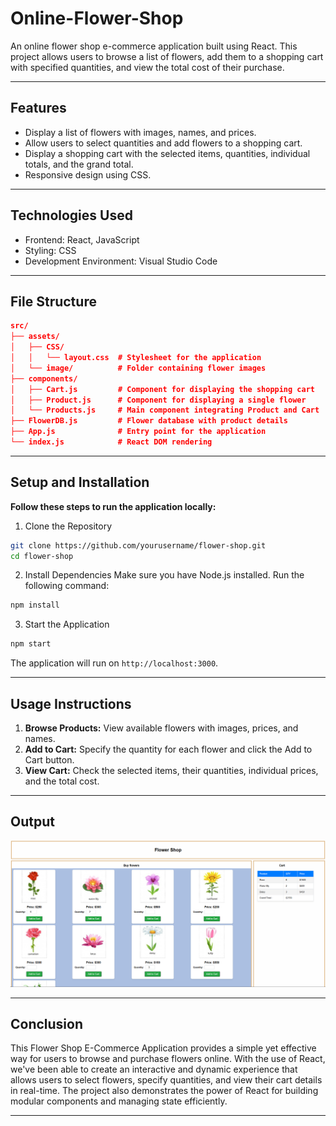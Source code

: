 # Online-Flower-Shop

An online flower shop e-commerce application built using React. This project allows users to browse a list of flowers, add them to a shopping cart with specified quantities, and view the total cost of their purchase.

---

## Features

- Display a list of flowers with images, names, and prices.
- Allow users to select quantities and add flowers to a shopping cart.
- Display a shopping cart with the selected items, quantities, individual totals, and the grand total.
- Responsive design using CSS.

---

## Technologies Used

- Frontend: React, JavaScript
- Styling: CSS
- Development Environment: Visual Studio Code

---

## File Structure

```json
src/
├── assets/
│   ├── CSS/
│   │   └── layout.css  # Stylesheet for the application
│   └── image/          # Folder containing flower images
├── components/
│   ├── Cart.js         # Component for displaying the shopping cart
│   ├── Product.js      # Component for displaying a single flower
│   └── Products.js     # Main component integrating Product and Cart
├── FlowerDB.js         # Flower database with product details
├── App.js              # Entry point for the application
└── index.js            # React DOM rendering

```

---

## Setup and Installation

**Follow these steps to run the application locally:**

1. Clone the Repository

```bash
git clone https://github.com/yourusername/flower-shop.git
cd flower-shop
```

2. Install Dependencies
   Make sure you have Node.js installed. Run the following command:

```bash
npm install
```

3. Start the Application

```bash
npm start
```

The application will run on `http://localhost:3000`.

---

## Usage Instructions

1. **Browse Products:**
   View available flowers with images, prices, and names.
2. **Add to Cart:**
   Specify the quantity for each flower and click the Add to Cart button.
3. **View Cart:**
   Check the selected items, their quantities, individual prices, and the total cost.

---

## Output

![Alt Text](output.png)

---

## **Conclusion**

This Flower Shop E-Commerce Application provides a simple yet effective way for users to browse and purchase flowers online. With the use of React, we've been able to create an interactive and dynamic experience that allows users to select flowers, specify quantities, and view their cart details in real-time. The project also demonstrates the power of React for building modular components and managing state efficiently.

---
